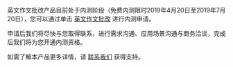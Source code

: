 英文作文批改产品目前处于内测阶段（免费内测限时2019年4月20日至2019年7月20日），您可以通过单击 [英文作文批改](https://cloud.tencent.com/apply/p/u073frv7fzd) 进行内测申请。

申请后我们将尽快与您取得联系，进行需求沟通、应用场景沟通与商务洽谈，完成后我们将为您开通内测资格。 

如需了解本产品更多详情，请 [联系我们](https://cloud.tencent.com/about/connect) 获得支持。
